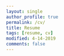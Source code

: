 ```yaml
---
layout: single
author_profile: true
permalink: /cv/
title: Resume
tags: [resume, cv]
modified: 4-14-2019
comments: false
---
```

